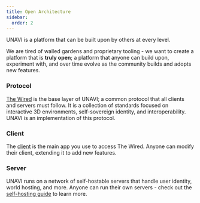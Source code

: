 ```yaml
---
title: Open Architecture
sidebar:
  order: 2
---
```


UNAVI is a platform that can be built upon by others at every level.

We are tired of walled gardens and proprietary tooling - we want to create a platform that is **truly open**;
a platform that anyone can build upon, experiment with, and over time evolve as the community builds and adopts new features.

### Protocol

[The Wired](https://github.com/unavi-xyz/wired-protocol) is the base layer of UNAVI;
a common protocol that all clients and servers must follow.
It is a collection of standards focused on interactive 3D environments, self-sovereign identity, and interoperability.
UNAVI is an implementation of this protocol.

### Client

The [client](https://github.com/unavi-xyz/unavi) is the main app you use to access The Wired.
Anyone can modify their client, extending it to add new features.

### Server

UNAVI runs on a network of self-hostable servers that handle user identity, world hosting, and more.
Anyone can run their own servers - check out the [self-hosting guide](/guides/self-hosting) to learn more.
